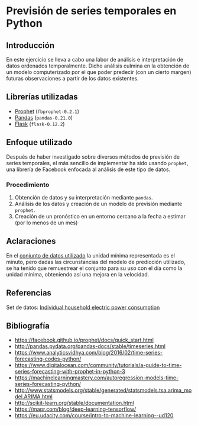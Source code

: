 # Previsión de series temporales en Python

## Introducción

En este ejercicio se lleva a cabo una labor de análisis e interpretación de datos ordenados temporalmente. Dicho análisis culmina en la obtención de un modelo computerizado por el que poder predecir (con un cierto margen) futuras observaciones a partir de los datos existentes.

## Librerías utilizadas

* [Prophet](https://facebook.github.io/prophet/) (`fbprophet-0.2.1`)
* [Pandas](https://pandas.pydata.org/) (`pandas-0.21.0`)
* [Flask](http://flask.pocoo.org/) (`flask-0.12.2`)

## Enfoque utilizado

Después de haber investigado sobre diversos métodos de previsión de series temporales, el más sencillo de implementar ha sido usando `prophet`, una librería de Facebook enfocada al análisis de este tipo de datos.

### Procedimiento

1. Obtención de datos y su interpretación mediante `pandas`.
2. Análisis de los datos y creación de un modelo de previsión mediante `prophet`.
3. Creación de un pronóstico en un entorno cercano a la fecha a estimar (por lo menos de un mes)

## Aclaraciones

En el [conjunto de datos utilizado][dataset] la unidad mínima representada es el minuto, pero dadas las circunstancias del modelo de predicción utilizado, se ha tenido que remuestrear el conjunto para su uso con el día como la unidad mínima, obteniendo así una mejora en la velocidad.

## Referencias
Set de datos: [Individual household electric power consumption][dataset]

## Bibliografía

* https://facebook.github.io/prophet/docs/quick_start.html
* http://pandas.pydata.org/pandas-docs/stable/timeseries.html
* https://www.analyticsvidhya.com/blog/2016/02/time-series-forecasting-codes-python/
* https://www.digitalocean.com/community/tutorials/a-guide-to-time-series-forecasting-with-prophet-in-python-3
* https://machinelearningmastery.com/autoregression-models-time-series-forecasting-python/
* http://www.statsmodels.org/stable/generated/statsmodels.tsa.arima_model.ARIMA.html
* http://scikit-learn.org/stable/documentation.html
* https://mapr.com/blog/deep-learning-tensorflow/
* https://eu.udacity.com/course/intro-to-machine-learning--ud120

[dataset]: http://archive.ics.uci.edu/ml/datasets/Individual+household+electric+power+consumption